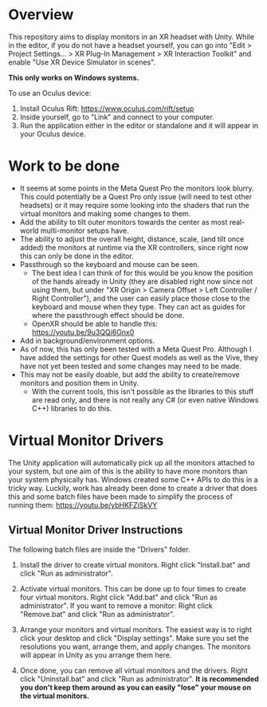 # Overview

This repository aims to display monitors in an XR headset with Unity. While in the editor, if you do not have a headset yourself, you can go into "Edit > Project Settings... > XR Plug-In Management > XR Interaction Toolkit" and enable "Use XR Device Simulator in scenes".

**This only works on Windows systems.**

To use an Oculus device:
1. Install Oculus Rift: https://www.oculus.com/rift/setup
2. Inside yourself, go to "Link" and connect to your computer.
3. Run the application either in the editor or standalone and it will appear in your Oculus device.

# Work to be done

- It seems at some points in the Meta Quest Pro the monitors look blurry. This could potentially be a Quest Pro only issue (will need to test other headsets) or it may require some looking into the shaders that run the virtual monitors and making some changes to them.
- Add the ability to tilt outer monitors towards the center as most real-world multi-monitor setups have.
- The ability to adjust the overall height, distance, scale, (and tilt once added) the monitors at runtime via the XR controllers, since right now this can only be done in the editor.
- Passthrough so the keyboard and mouse can be seen.
  - The best idea I can think of for this would be you know the position of the hands already in Unity (they are disabled right now since not using them, but under "XR Origin > Camera Offset > Left Controller / Right Controller"), and the user can easily place those close to the keyboard and mouse when they type. They can act as guides for where the passthrough effect should be done.
  - OpenXR should be able to handle this: https://youtu.be/9u3QQi6Gnx0
- Add in background/environment options.
- As of now, this has only been tested with a Meta Quest Pro. Although I have added the settings for other Quest models as well as the Vive, they have not yet been tested and some changes may need to be made.
- This may not be easily doable, but add the ability to create/remove  monitors and position them in Unity.
  - With the current tools, this isn't possible as the libraries to this stuff are read only, and there is not really any C# (or even native Windows C++) libraries to do this.

# Virtual Monitor Drivers

The Unity application will automatically pick up all the monitors attached to your system, but one aim of this is the ability to have more monitors than your system physically has. Windows created some C++ APIs to do this in a tricky way. Luckily, work has already been done to create a driver that does this and some batch files have been made to simplify the process of running them: https://youtu.be/ybHKFZjSkVY

## Virtual Monitor Driver Instructions

The following batch files are inside the "Drivers" folder.

1. Install the driver to create virtual monitors. Right click "Install.bat" and click "Run as administrator".

2. Activate virtual monitors. This can be done up to four times to create four virtual monitors. Right click "Add.bat" and click "Run as administrator". If you want to remove a monitor: Right click "Remove.bat" and click "Run as administrator".

3. Arrange your monitors and virtual monitors. The easiest way is to right click your desktop and click "Display settings". Make sure you set the resolutions you want, arrange them, and apply changes. The monitors will appear in Unity as you arrange them here.

4. Once done, you can remove all virtual monitors and the drivers.
Right click "Uninstall.bat" and click "Run as administrator". **It is recommended you don't keep them around as you can easily "lose" your mouse on the virtual monitors.**